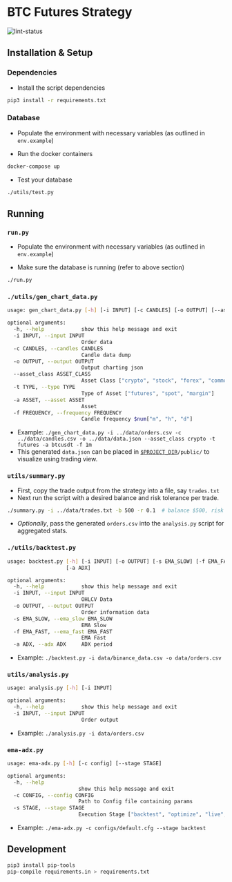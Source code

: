 # BTC Futures Strategy

![lint-status](https://github.com/Synalytica/btc-futures/workflows/Python%20application/badge.svg)

## Installation & Setup

### Dependencies

- Install the script dependencies

```bash
pip3 install -r requirements.txt
```

### Database

- Populate the environment with necessary variables (as outlined in
  `env.example`)

- Run the docker containers

```bash
docker-compose up
```

- Test your database

```bash
./utils/test.py
```

## Running

### `run.py`

- Populate the environment with necessary variables (as outlined in
  `env.example`)

- Make sure the database is running (refer to above section)

```bash
./run.py
```

### `./utils/gen_chart_data.py`

```bash
usage: gen_chart_data.py [-h] [-i INPUT] [-c CANDLES] [-o OUTPUT] [--asset_class ASSET CLASS] [-t TYPE] [-a ASSET] [-f FREQUENCY]

optional arguments:
  -h, --help            show this help message and exit
  -i INPUT, --input INPUT
                        Order data
  -c CANDLES, --candles CANDLES
                        Candle data dump
  -o OUTPUT, --output OUTPUT
                        Output charting json
  --asset_class ASSET_CLASS
                        Asset Class ["crypto", "stock", "forex", "commodities"]
  -t TYPE, --type TYPE
                        Type of Asset ["futures", "spot", "margin"]
  -a ASSET, --asset ASSET
                        Asset
  -f FREQUENCY, --frequency FREQUENCY
                        Candle frequency $num["m", "h", "d"]
```

- Example: `./gen_chart_data.py -i ../data/orders.csv -c ../data/candles.csv -o ../data/data.json --asset_class crypto -t futures -a btcusdt -f 1m `
- This generated `data.json` can be placed in
  [`$PROJECT_DIR`](https://github.com/Synalytica/visualization-engine)`/public/`
  to visualize using trading view.

### `utils/summary.py`

- First, copy the trade output from the strategy into a file, say `trades.txt`
- Next run the script with a desired balance and risk tolerance per trade.

```bash
./summary.py -i ../data/trades.txt -b 500 -r 0.1  # balance $500, risk 10%
```

- _Optionally_, pass the generated `orders.csv` into the `analysis.py` script for
  aggregated stats.

### `./utils/backtest.py`

```bash
usage: backtest.py [-h] [-i INPUT] [-o OUTPUT] [-s EMA_SLOW] [-f EMA_FAST]
                   [-a ADX]

optional arguments:
  -h, --help            show this help message and exit
  -i INPUT, --input INPUT
                        OHLCV Data
  -o OUTPUT, --output OUTPUT
                        Order information data
  -s EMA_SLOW, --ema_slow EMA_SLOW
                        EMA Slow
  -f EMA_FAST, --ema_fast EMA_FAST
                        EMA Fast
  -a ADX, --adx ADX     ADX period
```

- Example: `./backtest.py -i data/binance_data.csv -o data/orders.csv`

### `utils/analysis.py`

```bash
usage: analysis.py [-h] [-i INPUT]

optional arguments:
  -h, --help            show this help message and exit
  -i INPUT, --input INPUT
                        Order output
```

- Example: `./analysis.py -i data/orders.csv`

### `ema-adx.py`

```bash
usage: ema-adx.py [-h] [-c config] [--stage STAGE]

optional arguments:
  -h, --help           
                       show this help message and exit
  -c CONFIG, --config CONFIG           
                       Path to Config file containing params
  -s STAGE, --stage STAGE        
                       Execution Stage ["backtest", "optimize", "live", "paper", "archive", "liquidate"]
```

- Example: `./ema-adx.py -c configs/default.cfg --stage backtest`

## Development

```bash
pip3 install pip-tools
pip-compile requirements.in > requirements.txt
```
